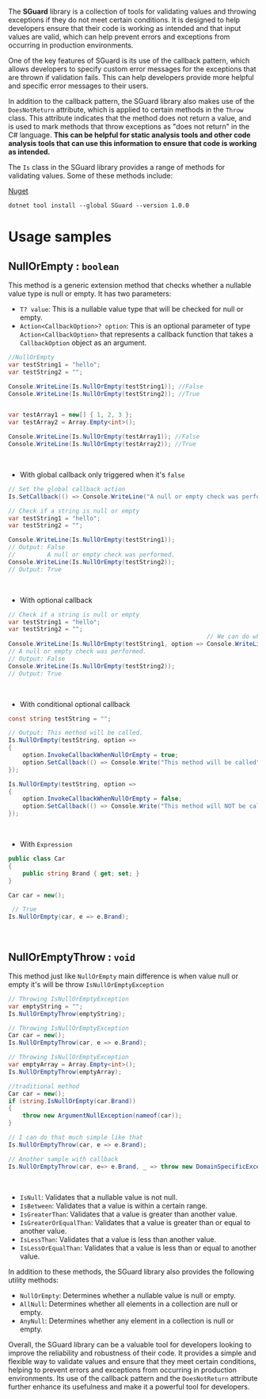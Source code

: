 
The **SGuard** library is a collection of tools for validating values and throwing exceptions if they do not meet certain conditions. It is designed to help developers ensure that their code is working as intended and that input values are valid, which can help prevent errors and exceptions from occurring in production environments.

One of the key features of SGuard is its use of the callback pattern, which allows developers to specify custom error messages for the exceptions that are thrown if validation fails. This can help developers provide more helpful and specific error messages to their users.

In addition to the callback pattern, the SGuard library also makes use of the `DoesNotReturn` attribute, which is applied to certain methods in the `Throw` class. This attribute indicates that the method does not return a value, and is used to mark methods that throw exceptions as "does not return" in the C# language. **This can be helpful for static analysis tools and other code analysis tools that can use this information to ensure that code is working as intended.**

The `Is` class in the SGuard library provides a range of methods for validating values. Some of these methods include:

[Nuget](https://www.nuget.org/packages/SGuard/1.0.0)

`dotnet tool install --global SGuard --version 1.0.0`

# Usage samples
## NullOrEmpty : `boolean`
This method is a generic extension method that checks whether a nullable value type is null or empty. It has two parameters:

* `T? value`: This is a nullable value type that will be checked for null or empty.
* `Action<CallbackOption>? option`: This is an optional parameter of type `Action<CallbackOption>` that represents a callback function that takes a `CallbackOption` object as an argument.

```csharp
//NullOrEmpty
var testString1 = "hello";
var testString2 = "";

Console.WriteLine(Is.NullOrEmpty(testString1)); //False
Console.WriteLine(Is.NullOrEmpty(testString2)); //True


var testArray1 = new[] { 1, 2, 3 };
var testArray2 = Array.Empty<int>();

Console.WriteLine(Is.NullOrEmpty(testArray1)); //False
Console.WriteLine(Is.NullOrEmpty(testArray2)); //True
```
<br/>

* With global callback only triggered when it's `false`
```csharp
// Set the global callback action
Is.SetCallback(() => Console.WriteLine("A null or empty check was performed."));

// Check if a string is null or empty
var testString1 = "hello";
var testString2 = "";

Console.WriteLine(Is.NullOrEmpty(testString1));
// Output: False
//         A null or empty check was performed.
Console.WriteLine(Is.NullOrEmpty(testString2));
// Output: True
```
<br/>

* With optional callback
```csharp
// Check if a string is null or empty
var testString1 = "hello";
var testString2 = "";
                                                        // We can do what you want instead of printing it to the console.
Console.WriteLine(Is.NullOrEmpty(testString1, option => Console.WriteLine("A null or empty check was performed.")));
// A null or empty check was performed.
// Output: False
Console.WriteLine(Is.NullOrEmpty(testString2));
// Output: True
```

<br/>

* With conditional optional callback
```csharp
const string testString = "";

// Output: This method will be called.
Is.NullOrEmpty(testString, option =>
{
    option.InvokeCallbackWhenNullOrEmpty = true;
    option.SetCallback(() => Console.Write("This method will be called"));
});

Is.NullOrEmpty(testString, option =>
{
    option.InvokeCallbackWhenNullOrEmpty = false;
    option.SetCallback(() => Console.Write("This method will NOT be called"));
});
```
<br/>

* With `Expression`
```csharp
public class Car
{
    public string Brand { get; set; }
}

Car car = new();

 // True
Is.NullOrEmpty(car, e => e.Brand);
```
<br/>

## NullOrEmptyThrow : `void`
This method just like `NullOrEmpty` main difference is when value null or empty it's will be throw `IsNullOrEmptyException`

```csharp
// Throwing IsNullOrEmptyException
var emptyString = "";
Is.NullOrEmptyThrow(emptyString); 

// Throwing IsNullOrEmptyException
Car car = new();
Is.NullOrEmptyThrow(car, e => e.Brand); 

// Throwing IsNullOrEmptyException
var emptyArray = Array.Empty<int>();
Is.NullOrEmptyThrow(emptyArray);

//traditional method
Car car = new();
if (string.IsNullOrEmpty(car.Brand))
{
    throw new ArgumentNullException(nameof(car));
}

// I can do that much simple like that
Is.NullOrEmptyThrow(car, e => e.Brand);

// Another sample with callback
Is.NullOrEmptyThrow(car, e=> e.Brand, _ => throw new DomainSpecificException("...."));
```
<br/>


-   `IsNull`: Validates that a nullable value is not null.
-   `IsBetween`: Validates that a value is within a certain range.
-   `IsGreaterThan`: Validates that a value is greater than another value.
-   `IsGreaterOrEqualThan`: Validates that a value is greater than or equal to another value.
-   `IsLessThan`: Validates that a value is less than another value.
-   `IsLessOrEqualThan`: Validates that a value is less than or equal to another value.

In addition to these methods, the SGuard library also provides the following utility methods:

-   `NullOrEmpty`: Determines whether a nullable value is null or empty.
-   `AllNull`: Determines whether all elements in a collection are null or empty.
-   `AnyNull`: Determines whether any element in a collection is null or empty.

Overall, the SGuard library can be a valuable tool for developers looking to improve the reliability and robustness of their code. It provides a simple and flexible way to validate values and ensure that they meet certain conditions, helping to prevent errors and exceptions from occurring in production environments. Its use of the callback pattern and the `DoesNotReturn` attribute further enhance its usefulness and make it a powerful tool for developers.

